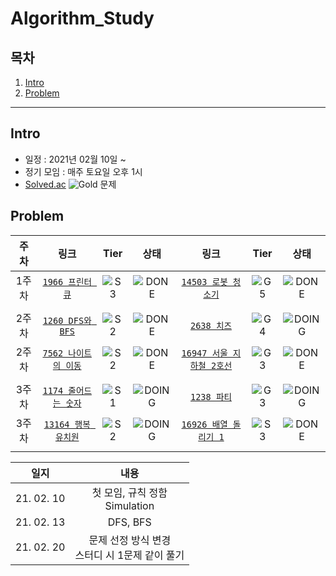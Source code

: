 # Algorithm_Study

## 목차
1. [Intro](#Intro)
2. [Problem](#Problem)

---

## Intro

* 일정 : 2021년 02월 10일 ~ 
* 정기 모임 : 매주 토요일 오후 1시
* [Solved.ac](https://solved.ac/problems/level)  ![Gold] 문제


## Problem

|  주차  | 링크                  | Tier | 상태 | 링크                  | Tier | 상태 
|  :--:  | :--------------------: | :----:| :----:| :--------------------: | :----:| :----:|
|  1주차  | [`1966 프린터 큐`](https://www.acmicpc.net/problem/1966) | ![S3] | ![DONE] | [`14503 로봇 청소기`](https://www.acmicpc.net/problem/14503) | ![G5] | ![DONE] |
|   |
|  2주차  | [`1260 DFS와 BFS`](https://www.acmicpc.net/problem/1260) | ![S2] | ![DONE] | [`2638 치즈`](https://www.acmicpc.net/problem/2638) | ![G4] | ![DOING] |
|  2주차  | [`7562 나이트의 이동`](https://www.acmicpc.net/problem/7562) | ![S2] | ![DONE] | [`16947 서울 지하철 2호선`](https://www.acmicpc.net/problem/16947) | ![G3] | ![DONE] |
|   |
|  3주차  | [`1174 줄어드는 숫자`](https://www.acmicpc.net/problem/1174) | ![S1] | ![DOING] | [`1238 파티`](https://www.acmicpc.net/problem/1238) | ![G3] | ![DOING] |
|  3주차  | [`13164 행복 유치원`](https://www.acmicpc.net/problem/13164) | ![S2] | ![DOING] | [`16926 배열 돌리기 1`](https://www.acmicpc.net/problem/16926) | ![S3] | ![DONE] |
|   |


|  일지  |  내용  |
|  :--:  | :----------: |
|  21. 02. 10  | 첫 모임, 규칙 정함 <br> Simulation |
|  21. 02. 13  | DFS, BFS |
|  21. 02. 20  | 문제 선정 방식 변경 <br> 스터디 시 1문제 같이 풀기 |


[DOING]: https://img.shields.io/badge/-DOING-red
[DONE]: https://img.shields.io/badge/-DONE-brightgreen
[Gold]: https://img.shields.io/badge/Silver-Gold-yellow
[S5]: https://static.solved.ac/tier_small/6.svg
[S4]: https://static.solved.ac/tier_small/7.svg
[S3]: https://static.solved.ac/tier_small/8.svg
[S2]: https://static.solved.ac/tier_small/9.svg
[S1]: https://static.solved.ac/tier_small/10.svg
[G5]: https://static.solved.ac/tier_small/11.svg
[G4]: https://static.solved.ac/tier_small/12.svg
[G3]: https://static.solved.ac/tier_small/13.svg

